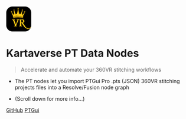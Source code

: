 <!-- _coverpage.md -->

![Logo](Images/icon-kartavr.png)

# Kartaverse PT Data Nodes

> Accelerate and automate your 360VR stitching workflows

- The PT nodes let you import PTGui Pro .pts (JSON) 360VR stitching projects files into a Resolve/Fusion node graph

- (Scroll down for more info...)

[GitHub](https://github.com/Kartaverse/PT-Data-Nodes-Docs)
[PTGui](https://ptgui.com)
